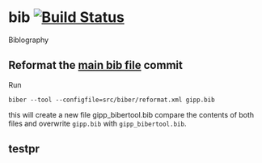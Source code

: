 # bib [![Build Status](https://travis-ci.com/ag-gipp/bib.svg?branch=master)](https://travis-ci.com/ag-gipp/bib)
Biblography

## Reformat the [main bib file](gipp.bib) commit
Run
```
biber --tool --configfile=src/biber/reformat.xml gipp.bib
```
this will create a new file
gipp_bibertool.bib
compare the contents of both files and overwrite `gipp.bib` with
`gipp_bibertool.bib`.


## testpr
